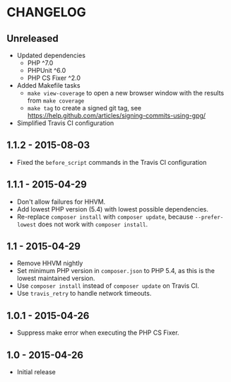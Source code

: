 # CHANGELOG

## Unreleased

* Updated dependencies
  * PHP ^7.0
  * PHPUnit ^6.0
  * PHP CS Fixer ^2.0
* Added Makefile tasks
  * `make view-coverage` to open a new browser window with the results from `make coverage`
  * `make tag` to create a signed git tag, see https://help.github.com/articles/signing-commits-using-gpg/
* Simplified Travis CI configuration

## 1.1.2 - 2015-08-03

* Fixed the `before_script` commands in the Travis CI configuration

## 1.1.1 - 2015-04-29

* Don't allow failures for HHVM.
* Add lowest PHP version (5.4) with lowest possible dependencies.
* Re-replace `composer install` with `composer update`, because `--prefer-lowest` does not work with `composer install`.

## 1.1 - 2015-04-29

* Remove HHVM nightly
* Set minimum PHP version in `composer.json` to PHP 5.4, as this is the lowest maintained version.
* Use `composer install` instead of `composer update` on Travis CI.
* Use `travis_retry` to handle network timeouts.

## 1.0.1 - 2015-04-26

* Suppress make error when executing the PHP CS Fixer. 

## 1.0 - 2015-04-26

* Initial release
